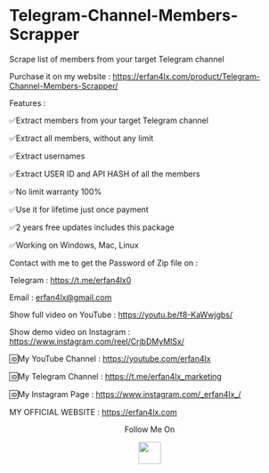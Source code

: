 # Telegram-Channel-Members-Scrapper
Scrape list of members from your target Telegram channel

Purchase it on my website : https://erfan4lx.com/product/Telegram-Channel-Members-Scrapper/

Features :

✅Extract members from your target Telegram channel

✅Extract all members, without any limit

✅Extract usernames

✅Extract USER ID and API HASH of all the members

✅No limit warranty 100%

✅Use it for lifetime just once payment

✅2 years free updates includes this package

✅Working on Windows, Mac, Linux

Contact with me to get the Password of Zip file on :

 Telegram : https://t.me/erfan4lx0
  
 Email : erfan4lx@gmail.com
 
Show full video on YouTube : https://youtu.be/f8-KaWwjgbs/

Show demo video on Instagram : https://www.instagram.com/reel/CrjbDMyMlSx/
 
🆔My YouTube Channel : https://youtube.com/erfan4lx

🆔My Telegram Channel : https://t.me/erfan4lx_marketing

🆔My Instagram Page : https://www.instagram.com/_erfan4lx_/

 MY OFFICIAL WEBSITE : https://erfan4lx.com

<p align="center">
  Follow Me On
</p>
<p align="center">
  <a href="https://www.youtube.com/c/erfan4lx?sub_confirmation=1">
    <img src="https://www.iconsdb.com/icons/preview/black/youtube-4-xxl.png" width="40" height="40">
  </a>
</p>
